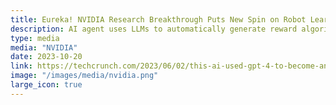 ```yaml
---
title: Eureka! NVIDIA Research Breakthrough Puts New Spin on Robot Learning
description: AI agent uses LLMs to automatically generate reward algorithms to train robots to accomplish complex tasks.
type: media
media: "NVIDIA"
date: 2023-10-20
link: https://techcrunch.com/2023/06/02/this-ai-used-gpt-4-to-become-an-expert-minecraft-player/
image: "/images/media/nvidia.png"
large_icon: true
---
```

